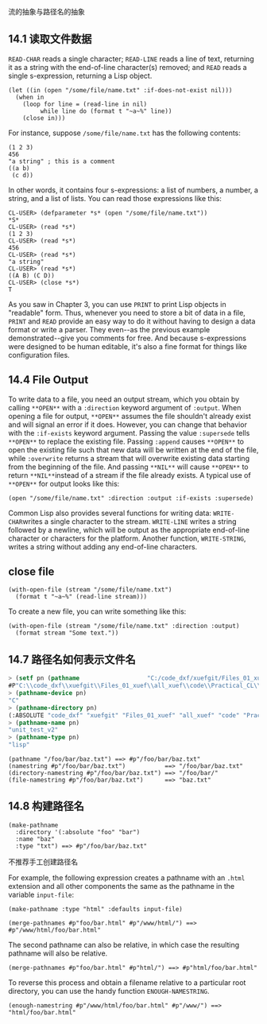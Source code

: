 流的抽象与路径名的抽象

## 14.1 读取文件数据

`READ-CHAR` reads a single character; `READ-LINE` reads a line of text, returning it as a string with the end-of-line character(s) removed; and `READ` reads a single s-expression, returning a Lisp object.

```
(let ((in (open "/some/file/name.txt" :if-does-not-exist nil)))
  (when in
    (loop for line = (read-line in nil)
         while line do (format t "~a~%" line))
    (close in)))
```

For instance, suppose `/some/file/name.txt` has the following contents:

```
(1 2 3)
456
"a string" ; this is a comment
((a b)
 (c d))
```

In other words, it contains four s-expressions: a list of numbers, a number, a string, and a list of lists. You can read those expressions like this:

```
CL-USER> (defparameter *s* (open "/some/file/name.txt"))
*S*
CL-USER> (read *s*)
(1 2 3)
CL-USER> (read *s*)
456
CL-USER> (read *s*)
"a string"
CL-USER> (read *s*)
((A B) (C D))
CL-USER> (close *s*)
T
```

As you saw in Chapter 3, you can use `PRINT` to print Lisp objects in "readable" form. Thus, whenever you need to store a bit of data in a file, `PRINT` and `READ` provide an easy way to do it without having to design a data format or write a parser. They even--as the previous example demonstrated--give you comments for free. And because s-expressions were designed to be human editable, it's also a fine format for things like configuration files.

## 14.4 File Output

To write data to a file, you need an output stream, which you obtain by calling `**OPEN**` with a `:direction` keyword argument of `:output`. When opening a file for output, `**OPEN**` assumes the file shouldn't already exist and will signal an error if it does. However, you can change that behavior with the `:if-exists` keyword argument. Passing the value `:supersede` tells `**OPEN**` to replace the existing file. Passing `:append` causes `**OPEN**` to open the existing file such that new data will be written at the end of the file, while `:overwrite` returns a stream that will overwrite existing data starting from the beginning of the file. And passing `**NIL**` will cause `**OPEN**` to return `**NIL**`instead of a stream if the file already exists. A typical use of `**OPEN**` for output looks like this:

```
(open "/some/file/name.txt" :direction :output :if-exists :supersede)
```

Common Lisp also provides several functions for writing data: `WRITE-CHAR`writes a single character to the stream. `WRITE-LINE` writes a string followed by a newline, which will be output as the appropriate end-of-line character or characters for the platform. Another function, `WRITE-STRING`, writes a string without adding any end-of-line characters.

## close file

```
(with-open-file (stream "/some/file/name.txt")
  (format t "~a~%" (read-line stream)))
```

To create a new file, you can write something like this:

```
(with-open-file (stream "/some/file/name.txt" :direction :output)
  (format stream "Some text."))
```

## 14.7 路径名如何表示文件名

```lisp
> (setf pn (pathname 			       "C:/code_dxf/xuefgit/Files_01_xuef/all_xuef/code/Practical_CL/unit_test_v2.lisp"))
#P"C:\\code_dxf\\xuefgit\\Files_01_xuef\\all_xuef\\code\\Practical_CL\\unit_test_v2.lisp"
> (pathname-device pn)
"C"
> (pathname-directory pn)
(:ABSOLUTE "code_dxf" "xuefgit" "Files_01_xuef" "all_xuef" "code" "Practical_CL")
> (pathname-name pn)
"unit_test_v2"
> (pathname-type pn)
"lisp"
```

```
(pathname "/foo/bar/baz.txt") ==> #p"/foo/bar/baz.txt"
(namestring #p"/foo/bar/baz.txt")           ==> "/foo/bar/baz.txt"
(directory-namestring #p"/foo/bar/baz.txt") ==> "/foo/bar/"
(file-namestring #p"/foo/bar/baz.txt")      ==> "baz.txt"
```

## 14.8 构建路径名

```
(make-pathname
  :directory '(:absolute "foo" "bar")
  :name "baz"
  :type "txt") ==> #p"/foo/bar/baz.txt"
```

不推荐手工创建路径名

For example, the following expression creates a pathname with an `.html` extension and all other components the same as the pathname in the variable `input-file`:

```
(make-pathname :type "html" :defaults input-file)
```



```
(merge-pathnames #p"foo/bar.html" #p"/www/html/") ==> #p"/www/html/foo/bar.html"
```

The second pathname can also be relative, in which case the resulting pathname will also be relative.

```
(merge-pathnames #p"foo/bar.html" #p"html/") ==> #p"html/foo/bar.html"
```

To reverse this process and obtain a filename relative to a particular root directory, you can use the handy function `ENOUGH-NAMESTRING`.

```
(enough-namestring #p"/www/html/foo/bar.html" #p"/www/") ==> "html/foo/bar.html"
```



















